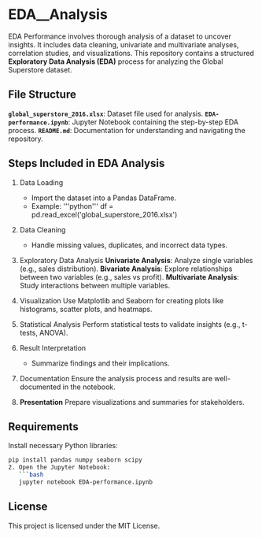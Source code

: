 # EDA__Analysis
EDA Performance involves thorough analysis of a dataset to uncover insights. It includes data cleaning, univariate and multivariate analyses, correlation studies, and visualizations. 
This repository contains a structured **Exploratory Data Analysis (EDA)** process for analyzing the Global Superstore dataset.

## File Structure
  **`global_superstore_2016.xlsx`**: Dataset file used for analysis.
  **`EDA-performance.ipynb`**: Jupyter Notebook containing the step-by-step EDA process.
  **`README.md`**: Documentation for understanding and navigating the repository.

## Steps Included in EDA Analysis
1. Data Loading
   - Import the dataset into a Pandas DataFrame.
   - Example:
     '''python'''
     df = pd.read_excel('global_superstore_2016.xlsx')

2. Data Cleaning
   - Handle missing values, duplicates, and incorrect data types.

3. Exploratory Data Analysis
   **Univariate Analysis**: Analyze single variables (e.g., sales distribution).
   **Bivariate Analysis**: Explore relationships between two variables (e.g., sales vs profit).
   **Multivariate Analysis**: Study interactions between multiple variables.

4. Visualization
   Use Matplotlib and Seaborn for creating plots like histograms, scatter plots, and heatmaps.

5. Statistical Analysis
    Perform statistical tests to validate insights (e.g., t-tests, ANOVA).

6. Result Interpretation
   - Summarize findings and their implications.

7. Documentation
   Ensure the analysis process and results are well-documented in the notebook.

8. **Presentation**
   Prepare visualizations and summaries for stakeholders.

## Requirements
Install necessary Python libraries:
```bash
pip install pandas numpy seaborn scipy
2. Open the Jupyter Notebook:
   ```bash
   jupyter notebook EDA-performance.ipynb
   ```
## License
This project is licensed under the MIT License.
